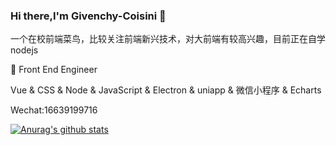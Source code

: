 ### Hi there,I'm Givenchy-Coisini 👋
一个在校前端菜鸟，比较关注前端新兴技术，对大前端有较高兴趣，目前正在自学nodejs

:construction_worker:  Front End Engineer

Vue & CSS & Node & JavaScript & Electron & uniapp & 微信小程序 & Echarts

Wechat:16639199716

[![Anurag's github stats](https://github-readme-stats.vercel.app/api?username=Givenchy-Coisini&show_icons=true&theme=merko&repo=imooc-news-fyj&repo=my-Blog)](https://github.com/anuraghazra/github-readme-stats)

<!--
**Givenchy-Coisini/Givenchy-Coisini** is a ✨ _special_ ✨ repository because its `README.md` (this file) appears on your GitHub profile.

Here are some ideas to get you started:

- 🔭 I’m currently working on ...
- 🌱 I’m currently learning ...
- 👯 I’m looking to collaborate on ...
- 🤔 I’m looking for help with ...
- 💬 Ask me about ...
- 📫 How to reach me: ...
- 😄 Pronouns: ...
- ⚡ Fun fact: ...
-->
